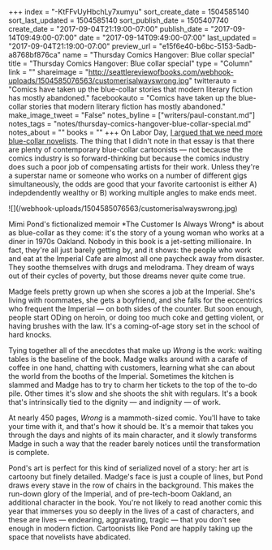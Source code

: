 +++
index = "-KtFFvUyHbchLy7xumyu"
sort_create_date = 1504585140
sort_last_updated = 1504585140
sort_publish_date = 1505407740
create_date = "2017-09-04T21:19:00-07:00"
publish_date = "2017-09-14T09:49:00-07:00"
date = "2017-09-14T09:49:00-07:00"
last_updated = "2017-09-04T21:19:00-07:00"
preview_url = "e15f6e40-b6bc-5153-5adb-a8768bf876ca"
name = "Thursday Comics Hangover: Blue collar special"
title = "Thursday Comics Hangover: Blue collar special"
type = "Column"
link = ""
shareimage = "http://seattlereviewofbooks.com/webhook-uploads/1504585076563/customerisalwayswrong.jpg"
twitterauto = "Comics have taken up the blue-collar stories that modern literary fiction has mostly abandoned."
facebookauto = "Comics have taken up the blue-collar stories that modern literary fiction has mostly abandoned."
make_image_tweet = "False"
notes_byline = ["writers/paul-constant.md"]
notes_tags = "notes/thursday-comics-hangover-blue-collar-special.md"
notes_about = ""
books = ""
+++
On Labor Day, [I argued that we need more blue-collar novelists](http://www.seattlereviewofbooks.com/notes/2017/09/04/a-labor-day-proposal-lets-create-more-blue-collar-novelists/). The thing that I didn't note in that essay is that there are plenty of contemporary blue-collar cartoonists — not because the comics industry is so forward-thinking but because the comics industry does such a poor job of compensating artists for their work. Unless they're a superstar name or someone who works on a number of different gigs simultaneously, the odds are good that your favorite cartoonist is either A) indepdendently wealthy or B) working multiple angles to make ends meet.

<p class="image-left">![](/webhook-uploads/1504585076563/customerisalwayswrong.jpg)</p>
Mimi Pond's fictionalized memoir *The Customer Is Always Wrong* is about as blue-collar as they come: it's the story of a young woman who works at a diner in 1970s Oakland. Nobody in this book is a jet-setting millionaire. In fact, they're all just barely getting by, and it shows: the people who work and eat at the Imperial Cafe are almost all one paycheck away from disaster. They soothe themselves with drugs and melodrama. They dream of ways out of their cycles of poverty, but those dreams never quite come true.

Madge feels pretty grown up when she scores a job at the Imperial. She's living with roommates, she gets a boyfriend, and she falls for the eccentrics who frequent the Imperial — on both sides of the counter. But soon enough, people start ODing on heroin, or doing too much coke and getting violent, or having brushes with the law. It's a coming-of-age story set in the school of hard knocks.

Tying together all of the anecdotes that make up *Wrong* is the work: waiting tables is the baseline of the book. Madge walks around with a carafe of coffee in one hand, chatting with customers, learning what she can about the world from the booths of the Imperial. Sometimes the kitchen is slammed and Madge has to try to charm her tickets to the top of the to-do pile. Other times it's slow and she shoots the shit with regulars. It's a book that's intrinsically tied to the dignity — and indignity — of work.

At nearly 450 pages, *Wrong* is a mammoth-sized comic. You'll have to take your time with it, and that's how it should be. It's a memoir that takes you through the days and nights of its main character, and it slowly transforms Madge in such a way that the reader barely notices until the transformation is complete.

Pond's art is perfect for this kind of serialized novel of a story: her art is cartoony but finely detailed. Madge's face is just a couple of lines, but Pond draws every stave in the row of chairs in the background. This makes the run-down glory of the Imperial, and of pre-tech-boom Oakland, an additional character in the book. You're not likely to read another comic this year that immerses you so deeply in the lives of a cast of characters, and these are lives — endearing, aggravating, tragic — that you don't see enough in modern fiction. Cartoonists like Pond are happily taking up the space that novelists have abdicated.